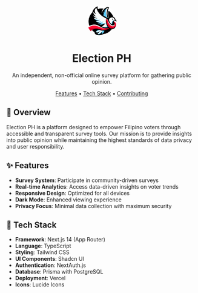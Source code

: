 <div align="center">
  <img src="public/images/logo.png" alt="Election PH Logo" width="80" height="80" style="border-radius: 50%;">
  <h1>Election PH</h1>
  <p>An independent, non-official online survey platform for gathering public opinion.</p>

  <p>
    <a href="#-features">Features</a> •
    <a href="#-tech-stack">Tech Stack</a> •
    <a href="#-contributing">Contributing</a>
  </p>
</div>

## 🌟 Overview

Election PH is a platform designed to empower Filipino voters through accessible and transparent survey tools. Our mission is to provide insights into public opinion while maintaining the highest standards of data privacy and user responsibility.

## ✨ Features

- **Survey System**: Participate in community-driven surveys
- **Real-time Analytics**: Access data-driven insights on voter trends
- **Responsive Design**: Optimized for all devices
- **Dark Mode**: Enhanced viewing experience
- **Privacy Focus**: Minimal data collection with maximum security

## 🚀 Tech Stack

- **Framework**: Next.js 14 (App Router)
- **Language**: TypeScript
- **Styling**: Tailwind CSS
- **UI Components**: Shadcn UI
- **Authentication**: NextAuth.js
- **Database**: Prisma with PostgreSQL
- **Deployment**: Vercel
- **Icons**: Lucide Icons
